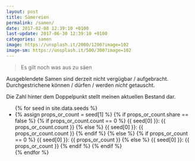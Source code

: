 ```yaml
---
layout: post
title: Sämereien
permalink: /samen/
date: 2017-02-08 12:39:10 +0100
last-update: 2017-06-30 12:39:10 +0100
categories: samen
image: https://unsplash.it/2000/1200?image=102
image-sm: https://unsplash.it/500/300?image=102
---
```


> Es gilt noch was aus zu säen

<span class="not_available">Ausgeblendete</span> Samen sind derzeit nicht vergügbar / aufgebracht. <span class="not_shareable">Durchgestrichene</span> können / dürfen / werden *nicht* getauscht.

Die Zahl hinter dem Doppelpunkt stellt meinen aktuellen Bestand dar.

<ul class="no-list-style">
{% for seed in site.data.seeds %}
  <li>
  {% assign props_or_count = seed[1] %}
  {% if props_or_count.share == false %}
    <span class="not_shareable">
    {% if props_or_count.count == 0 %}
      <span class="not_available">{{ seed[0] }}: {{ props_or_count.count }}</span>
    {% else %}
      {{ seed[0] }}: {{ props_or_count.count }}
    {% endif %}
    </span>
  {% else %}
    {% if props_or_count == 0 %}
      <span class="not_available">{{ seed[0] }}: {{ props_or_count }}</span>
    {% else %}
      {{ seed[0] }}: {{ props_or_count }}
    {% endif %}
  {% endif %}
  </li>
{% endfor %}
</ul>
